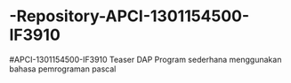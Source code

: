 # -Repository-APCI-1301154500-IF3910
#APCI-1301154500-IF3910
Teaser DAP 
Program sederhana menggunakan bahasa pemrograman pascal
